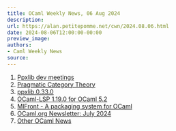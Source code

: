 ```yaml
---
title: OCaml Weekly News, 06 Aug 2024
description:
url: https://alan.petitepomme.net/cwn/2024.08.06.html
date: 2024-08-06T12:00:00-00:00
preview_image:
authors:
- Caml Weekly News
source:
---
```


<ol><li><a href="https://alan.petitepomme.net/cwn/2024.08.06.html#1">Ppxlib dev meetings</a></li><li><a href="https://alan.petitepomme.net/cwn/2024.08.06.html#2">Pragmatic Category Theory</a></li><li><a href="https://alan.petitepomme.net/cwn/2024.08.06.html#3">ppxlib.0.33.0</a></li><li><a href="https://alan.petitepomme.net/cwn/2024.08.06.html#4">OCaml-LSP 1.19.0 for OCaml 5.2</a></li><li><a href="https://alan.petitepomme.net/cwn/2024.08.06.html#5">MlFront - A packaging system for OCaml</a></li><li><a href="https://alan.petitepomme.net/cwn/2024.08.06.html#6">OCaml.org Newsletter: July 2024</a></li><li><a href="https://alan.petitepomme.net/cwn/2024.08.06.html#7">Other OCaml News</a></li></ol>
